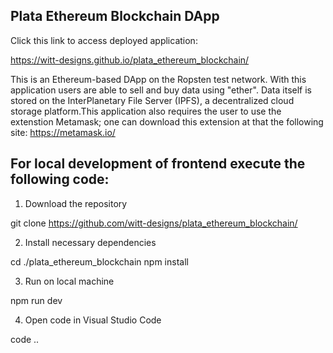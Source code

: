 ## Plata Ethereum Blockchain DApp

Click this link to access deployed application:

https://witt-designs.github.io/plata_ethereum_blockchain/


This is an Ethereum-based DApp on the Ropsten test network. With this application users are able to sell and buy data using "ether". Data itself is stored on the InterPlanetary File Server (IPFS), a decentralized cloud storage platform.This application also requires the user to use the extenstion Metamask; one can download this extension at that the following site: https://metamask.io/

## For local development of frontend execute the following code:

1. Download the repository

git clone https://github.com/witt-designs/plata_ethereum_blockchain/

2. Install necessary dependencies

cd ./plata_ethereum_blockchain
npm install

3. Run on local machine

npm run dev

4. Open code in Visual Studio Code

code ..
   

